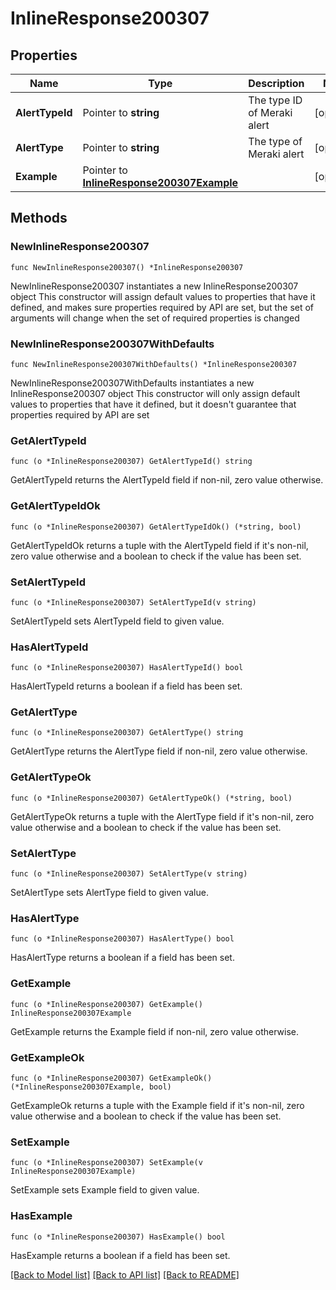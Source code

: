 # InlineResponse200307

## Properties

Name | Type | Description | Notes
------------ | ------------- | ------------- | -------------
**AlertTypeId** | Pointer to **string** | The type ID of Meraki alert | [optional] 
**AlertType** | Pointer to **string** | The type of Meraki alert | [optional] 
**Example** | Pointer to [**InlineResponse200307Example**](InlineResponse200307Example.md) |  | [optional] 

## Methods

### NewInlineResponse200307

`func NewInlineResponse200307() *InlineResponse200307`

NewInlineResponse200307 instantiates a new InlineResponse200307 object
This constructor will assign default values to properties that have it defined,
and makes sure properties required by API are set, but the set of arguments
will change when the set of required properties is changed

### NewInlineResponse200307WithDefaults

`func NewInlineResponse200307WithDefaults() *InlineResponse200307`

NewInlineResponse200307WithDefaults instantiates a new InlineResponse200307 object
This constructor will only assign default values to properties that have it defined,
but it doesn't guarantee that properties required by API are set

### GetAlertTypeId

`func (o *InlineResponse200307) GetAlertTypeId() string`

GetAlertTypeId returns the AlertTypeId field if non-nil, zero value otherwise.

### GetAlertTypeIdOk

`func (o *InlineResponse200307) GetAlertTypeIdOk() (*string, bool)`

GetAlertTypeIdOk returns a tuple with the AlertTypeId field if it's non-nil, zero value otherwise
and a boolean to check if the value has been set.

### SetAlertTypeId

`func (o *InlineResponse200307) SetAlertTypeId(v string)`

SetAlertTypeId sets AlertTypeId field to given value.

### HasAlertTypeId

`func (o *InlineResponse200307) HasAlertTypeId() bool`

HasAlertTypeId returns a boolean if a field has been set.

### GetAlertType

`func (o *InlineResponse200307) GetAlertType() string`

GetAlertType returns the AlertType field if non-nil, zero value otherwise.

### GetAlertTypeOk

`func (o *InlineResponse200307) GetAlertTypeOk() (*string, bool)`

GetAlertTypeOk returns a tuple with the AlertType field if it's non-nil, zero value otherwise
and a boolean to check if the value has been set.

### SetAlertType

`func (o *InlineResponse200307) SetAlertType(v string)`

SetAlertType sets AlertType field to given value.

### HasAlertType

`func (o *InlineResponse200307) HasAlertType() bool`

HasAlertType returns a boolean if a field has been set.

### GetExample

`func (o *InlineResponse200307) GetExample() InlineResponse200307Example`

GetExample returns the Example field if non-nil, zero value otherwise.

### GetExampleOk

`func (o *InlineResponse200307) GetExampleOk() (*InlineResponse200307Example, bool)`

GetExampleOk returns a tuple with the Example field if it's non-nil, zero value otherwise
and a boolean to check if the value has been set.

### SetExample

`func (o *InlineResponse200307) SetExample(v InlineResponse200307Example)`

SetExample sets Example field to given value.

### HasExample

`func (o *InlineResponse200307) HasExample() bool`

HasExample returns a boolean if a field has been set.


[[Back to Model list]](../README.md#documentation-for-models) [[Back to API list]](../README.md#documentation-for-api-endpoints) [[Back to README]](../README.md)


